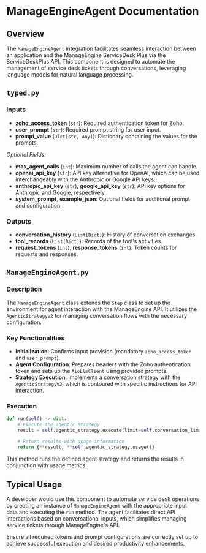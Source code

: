 # ManageEngineAgent Documentation

## Overview

The `ManageEngineAgent` integration facilitates seamless interaction between an application and the ManageEngine ServiceDesk Plus via the ServiceDeskPlus API. This component is designed to automate the management of service desk tickets through conversations, leveraging language models for natural language processing.

## `typed.py`

### Inputs

- **zoho_access_token** (`str`): Required authentication token for Zoho.
- **user_prompt** (`str`): Required prompt string for user input.
- **prompt_value** (`Dict[str, Any]`): Dictionary containing the values for the prompts.
  
*Optional Fields:*

- **max_agent_calls** (`int`): Maximum number of calls the agent can handle.
- **openai_api_key** (`str`): API key alternative for OpenAI, which can be used interchangeably with the Anthropic or Google API keys.
- **anthropic_api_key** (`str`), **google_api_key** (`str`): API key options for Anthropic and Google, respectively.
- **system_prompt**, **example_json**: Optional fields for additional prompt and configuration.

### Outputs

- **conversation_history** (`List[Dict]`): History of conversation exchanges.
- **tool_records** (`List[Dict]`): Records of the tool's activities.
- **request_tokens** (`int`), **response_tokens** (`int`): Token counts for requests and responses.

## `ManageEngineAgent.py`

### Description

The `ManageEngineAgent` class extends the `Step` class to set up the environment for agent interaction with the ManageEngine API. It utilizes the `AgenticStrategyV2` for managing conversation flows with the necessary configuration.

### Key Functionalities

- **Initialization**: Confirms input provision (mandatory `zoho_access_token` and `user_prompt`).
- **Agent Configuration**: Prepares headers with the Zoho authentication token and sets up the `AioLlmClient` using provided prompts.
- **Strategy Execution**: Implements a conversation strategy with the `AgenticStrategyV2`, which is contoured with specific instructions for API interaction.

### Execution

```python
def run(self) -> dict:
    # Execute the agentic strategy
    result = self.agentic_strategy.execute(limit=self.conversation_limit)

    # Return results with usage information
    return {**result, **self.agentic_strategy.usage()}
```

This method runs the defined agent strategy and returns the results in conjunction with usage metrics.

## Typical Usage

A developer would use this component to automate service desk operations by creating an instance of `ManageEngineAgent` with the appropriate input data and executing the `run` method. The agent facilitates direct API interactions based on conversational inputs, which simplifies managing service tickets through ManageEngine's API.

Ensure all required tokens and prompt configurations are correctly set up to achieve successful execution and desired productivity enhancements.
